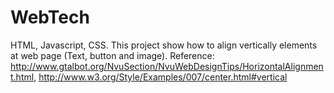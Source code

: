 WebTech
=======

HTML, Javascript, CSS.
This project show how to align vertically elements at web page (Text, button and image). 
Reference: http://www.gtalbot.org/NvuSection/NvuWebDesignTips/HorizontalAlignment.html, http://www.w3.org/Style/Examples/007/center.html#vertical
